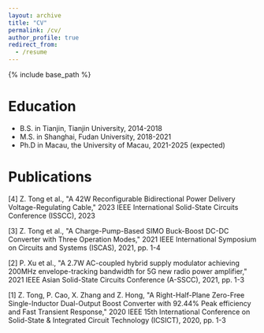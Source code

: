 ```yaml
---
layout: archive
title: "CV"
permalink: /cv/
author_profile: true
redirect_from:
  - /resume
---
```


{% include base_path %}

Education
======
* B.S. in Tianjin, Tianjin University, 2014-2018
* M.S. in Shanghai, Fudan University, 2018-2021
* Ph.D in Macau, the University of Macau, 2021-2025 (expected)

Publications
======
[4] Z. Tong et al., "A 42W Reconfigurable Bidirectional Power Delivery Voltage-Regulating Cable," 2023 IEEE International Solid-State Circuits Conference (ISSCC), 2023

[3] Z. Tong et al., "A Charge-Pump-Based SIMO Buck-Boost DC-DC Converter with Three Operation Modes," 2021 IEEE International Symposium on Circuits and Systems (ISCAS), 2021, pp. 1-4

[2] P. Xu et al., "A 2.7W AC-coupled hybrid supply modulator achieving 200MHz envelope-tracking bandwidth for 5G new radio power amplifier," 2021 IEEE Asian Solid-State Circuits Conference (A-SSCC), 2021, pp. 1-3

[1] Z. Tong, P. Cao, X. Zhang and Z. Hong, "A Right-Half-Plane Zero-Free Single-Inductor Dual-Output Boost Converter with 92.44% Peak efficiency and Fast Transient Response," 2020 IEEE 15th International Conference on Solid-State & Integrated Circuit Technology (ICSICT), 2020, pp. 1-3
  
